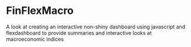 # FinFlexMacro
A look at creating an interactive non-shiny dashboard using javascript and flexdashboard to provide summaries and interactive looks at macroeconomic indices
